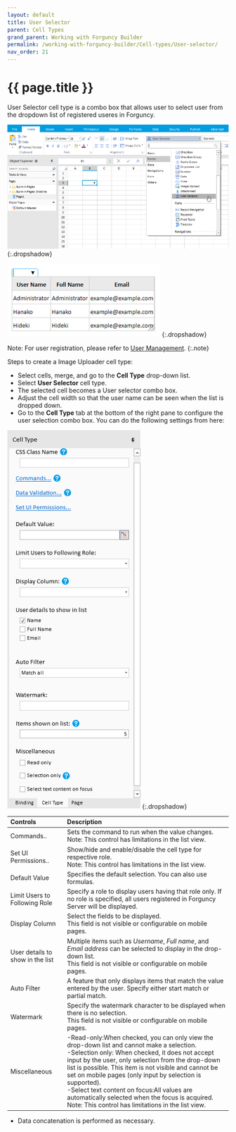 ```yaml
---
layout: default
title: User Selector
parent: Cell Types
grand_parent: Working with Forguncy Builder
permalink: /working-with-forguncy-builder/Cell-types/User-selector/
nav_order: 21
---
```


# {{ page.title }}

User Selector cell type is a combo box that allows user to select user from the dropdown list of registered useres in Forguncy.

![user_selector_celltype](/assets/images/product-images/user_selector_celltype.png)
{:.dropshadow}

![user_selector_celltype_output](/assets/images/product-images/user_selector_celltype_output.png)
{:.dropshadow}

Note: For user registration, please refer to [User Management](https://docs.forguncy.net/user-services/#user-services).
{:.note}

Steps to create a Image Uploader cell type:

- Select cells, merge, and go to the **Cell Type** drop-down list. 
- Select **User Selector** cell type. 
- The selected cell becomes a User selector combo box.
- Adjust the cell width so that the user name can be seen when the list is dropped down.
- Go to the **Cell Type** tab at the bottom of the right pane to configure the user selection combo box.
You can do the following settings from here:

![user_selector_celltype_settings](/assets/images/product-images/user_selector_celltype_settings.png)
{:.dropshadow}

|Controls|Description|
|:--|:--|
|Commands..|Sets the command to run when the value changes. <br/> Note: This control has limitations in the list view.|
|Set UI Permissions..|Show/hide and enable/disable the cell type for respective role. <br/> Note: This control has limitations in the list view.|
|Default Value|Specifies the default selection. You can also use formulas.|
|Limit Users to Following Role|Specify a role to display users having that role only. If no role is specified, all users registered in Forguncy Server will be displayed.|
|Display Column|Select the fields to be displayed. <br/>This field is not visible or configurable on mobile pages.|
|User details to show in the list|Multiple items such as *Username*, *Full name*, and *Email address* can be selected to display in the drop-down list. <br/>This field is not visible or configurable on mobile pages.|
|Auto Filter|A feature that only displays items that match the value entered by the user. Specify either start match or partial match.|
|Watermark|Specify the watermark character to be displayed when there is no selection. <br/>This field is not visible or configurable on mobile pages.|
|Miscellaneous|-Read-only:When checked, you can only view the drop-down list and cannot make a selection. <br/> -Selection only: When checked, it does not accept input by the user, only selection from the drop-down list is possible. This item is not visible and cannot be set on mobile pages (only input by selection is supported). <br/>-Select text content on focus:All values ​​are automatically selected when the focus is acquired. <br/> Note: This control has limitations in the list view.|

- Data concatenation is performed as necessary.